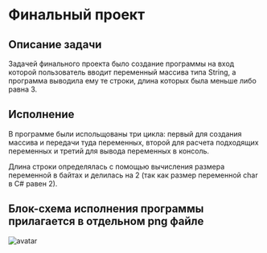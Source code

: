 # **Финальный проект**
## Описание задачи

Задачей финального проекта было создание программы на вход которой пользователь вводит переменный массива типа String, а программа выводила ему те строки, длина которых была меньше либо равна 3.

## Исполнение
В программе были испольщованы три цикла: первый для создания массива и передачи туда переменных, второй для расчета подходящих переменных и третий для вывода переменных в консоль.

Длина строки определялась с помощью вычисления размера переменной в байтах и делилась на 2 (так как размер переменной char в C# равен 2).

## **Блок-схема исполнения программы прилагается в отдельном png файле**

![avatar](https://thiscatdoesnotexist.com)